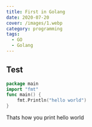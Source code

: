 ```yaml
---
title: First in Golang
date: 2020-07-20
cover: /images/1.webp
category: programming
tags:
  - GO
  - Golang
---
```


## Test

```go
package main
import "fmt"
func main() {
    fmt.Println("hello world")
}
```

Thats how you print hello world
